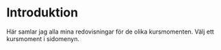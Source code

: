 Introduktion
===============================

Här samlar jag alla mina redovisningar för de olika kursmomenten. Välj ett kursmoment i sidomenyn.
